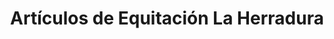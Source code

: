 ---
title: "Artículos de Equitación La Herradura"
url: /tamames/articulos-de-equitacion-la-herradura/
shop: Sport
---